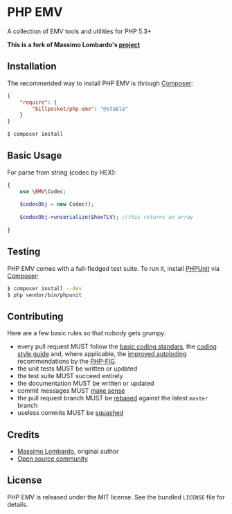 # PHP EMV

A collection of EMV tools and utilities for PHP 5.3+

**This is a fork of Massimo Lombardo's [project][ORIGIN]**

## Installation

The recommended way to install PHP EMV is through [Composer][COMPOSER]:

```json
{
    "require": {
        "billpocket/php-emv": "@stable"
    }
}
```

```bash
$ composer install
```

## Basic Usage

For parse from string (codec by HEX):

```php
{
    use \EMV\Codec;
    
    $codecObj = new Codec();
    
    $codecObj->unserialize($hexTLV); //this returns an array
    
}
```



[COMPOSER]: https://getcomposer.org/
[PACKAGIST_VERSION]: https://packagist.org/packages/unwiredbrain/php-emv

## Testing

PHP EMV comes with a full-fledged test suite. To run it, install [PHPUnit][PHPUNIT] via [Composer][COMPOSER]:

```bash
$ composer install --dev
$ php vendor/bin/phpunit
```

[PHPUNIT]: http://phpunit.de/
[COMPOSER]: https://getcomposer.org/

## Contributing

Here are a few basic rules so that nobody gets grumpy:

* every pull request MUST follow the [basic coding standars][PSR1], the [coding style guide][PSR2] and, where applicable, the [improved autoloding][PSR4] recommendations by the [PHP-FIG][PHPFIG].
* the unit tests MUST be written or updated
* the test suite MUST succeed entirely
* the documentation MUST be written or updated
* commit messages MUST [make sense][COMMITS]
* the pull request branch MUST be [rebased][REBASING] against the latest `master` branch
* useless commits MUST be [squashed][SQUASHING]

[PSR1]: http://www.php-fig.org/psr/psr-1
[PSR2]: http://www.php-fig.org/psr/psr-2
[PSR4]: http://www.php-fig.org/psr/psr-4
[PHPFIG]: http://www.php-fig.org/
[COMMITS]: http://tbaggery.com/2008/04/19/a-note-about-git-commit-messages.html
[REBASING]: http://git-scm.com/book/en/Git-Branching-Rebasing
[SQUASHING]: http://gitready.com/advanced/2009/02/10/squashing-commits-with-rebase.html
[ORIGIN]: https://github.com/unwiredbrain/php-emv

## Credits

* [Massimo Lombardo][CREDITS_ML], original author
* [Open source community][CREDITS_OSC]

[CREDITS_ML]: https://github.com/unwiredbrain
[CREDITS_OSC]: https://github.com/unwiredbrain/emv-utils/graphs/contributors

## License

PHP EMV is released under the MIT license. See the bundled `LICENSE` file for details.
